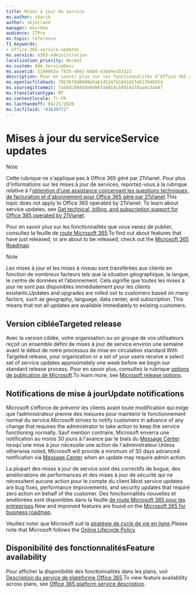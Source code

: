 ```yaml
---
title: Mises à jour du service
ms.author: sharik
author: skjerland
manager: mnirkhe
audience: ITPro
ms.topic: reference
f1_keywords:
- office-365-service-updates
ms.service: o365-administration
localization_priority: Normal
ms.custom: Adm_ServiceDesc
ms.assetid: 5189063a-f835-40e1-bdb8-e3dd4ecb3323
description: Pour en savoir plus sur les fonctionnalités d’Office 365 qui viennent d’être publiées ou qui sont sur le présent, consultez la feuille de route Microsoft 365.
ms.openlocfilehash: 70236f8d0600e5a614524fb1842d1fd62764655d
ms.sourcegitcommit: 7a68dc894dde0d06fab014c56914a78aa8cda847
ms.translationtype: MT
ms.contentlocale: fr-FR
ms.lasthandoff: 04/21/2020
ms.locfileid: "43639772"
---
```

# <a name="service-updates"></a><span data-ttu-id="fe1c0-103">Mises à jour du service</span><span class="sxs-lookup"><span data-stu-id="fe1c0-103">Service updates</span></span>

> [!NOTE]
> <span data-ttu-id="fe1c0-p101">Cette rubrique ne s'applique pas à Office 365 géré par 21Vianet. Pour plus d'informations sur les mises à jour de services, reportez-vous à la rubrique relative à l'[obtention d'une assistance concernant les questions techniques, de facturation et d'abonnement pour Office 365 géré par 21Vianet](https://go.microsoft.com/fwlink/?LinkID=733350&amp;clcid=0x409).</span><span class="sxs-lookup"><span data-stu-id="fe1c0-p101">This topic does not apply to Office 365 operated by 21Vianet. To learn about service updates, see [Get technical, billing, and subscription support for Office 365 operated by 21Vianet](https://go.microsoft.com/fwlink/?LinkID=733350&amp;clcid=0x409).</span></span> 
  
<span data-ttu-id="fe1c0-106">Pour en savoir plus sur les fonctionnalités que vous venez de publier, consultez la feuille de [route Microsoft 365](https://go.microsoft.com/fwlink/?LinkId=509914).</span><span class="sxs-lookup"><span data-stu-id="fe1c0-106">To find out about features that have just released, or are about to be released, check out the [Microsoft 365 Roadmap](https://go.microsoft.com/fwlink/?LinkId=509914).</span></span>
  
> [!NOTE]
> <span data-ttu-id="fe1c0-p102">Les mises à jour et les mises à niveau sont transférées aux clients en fonction de nombreux facteurs tels que la situation géographique, la langue, le centre de données et l’abonnement. Cela signifie que toutes les mises à jour ne sont pas disponibles immédiatement pour les clients existants.</span><span class="sxs-lookup"><span data-stu-id="fe1c0-p102">Updates and upgrades are rolled out to customers based on many factors, such as geography, language, data center, and subscription. This means that not all updates are available immediately to existing customers.</span></span> 
  
## <a name="targeted-release"></a><span data-ttu-id="fe1c0-109">Version ciblée</span><span class="sxs-lookup"><span data-stu-id="fe1c0-109">Targeted release</span></span>

<span data-ttu-id="fe1c0-110">Avec la version ciblée, votre organisation ou un groupe de vos utilisateurs reçoit un ensemble défini de mises à jour de service environ une semaine avant le début de notre processus de mise en circulation standard.</span><span class="sxs-lookup"><span data-stu-id="fe1c0-110">With Targeted release, your organization or a set of your users receive a select set of service updates approximately one week before we begin our standard release process.</span></span> <span data-ttu-id="fe1c0-111">Pour en savoir plus, consultez la rubrique [options de publication de Microsoft](https://docs.microsoft.com/office365/admin/manage/release-options-in-office-365?view=o365-worldwide).</span><span class="sxs-lookup"><span data-stu-id="fe1c0-111">To learn more, see [Microsoft release options](https://docs.microsoft.com/office365/admin/manage/release-options-in-office-365?view=o365-worldwide).</span></span> 
  
## <a name="update-notifications"></a><span data-ttu-id="fe1c0-112">Notifications de mise à jour</span><span class="sxs-lookup"><span data-stu-id="fe1c0-112">Update notifications</span></span>

<span data-ttu-id="fe1c0-113">Microsoft s’efforce de prévenir les clients avant toute modification qui exige que l’administrateur prenne des mesures pour maintenir le fonctionnement normal du service.</span><span class="sxs-lookup"><span data-stu-id="fe1c0-113">Microsoft strives to notify customers in advance of any change that requires the administrator to take action to keep the service functioning normally.</span></span> <span data-ttu-id="fe1c0-114">Sauf mention contraire, Microsoft enverra une notification au moins 30 jours à l'avance par le biais du [Message Center](https://docs.microsoft.com/office365/admin/manage/message-center?view=o365-worldwide) lorsqu'une mise à jour nécessite une action de l'administrateur.</span><span class="sxs-lookup"><span data-stu-id="fe1c0-114">Unless otherwise noted, Microsoft will provide a minimum of 30 days advanced notification via [Message Center](https://docs.microsoft.com/office365/admin/manage/message-center?view=o365-worldwide) when an update may require admin action.</span></span> 
  
<span data-ttu-id="fe1c0-115">La plupart des mises à jour de service sont des correctifs de bogue, des améliorations de performances et des mises à jour de sécurité qui ne nécessitent aucune action pour le compte du client.</span><span class="sxs-lookup"><span data-stu-id="fe1c0-115">Most service updates are bug fixes, performance improvements, and security updates that require zero action on behalf of the customer.</span></span> <span data-ttu-id="fe1c0-116">Des fonctionnalités nouvelles et améliorées sont disponibles dans la feuille [de route Microsoft 365 pour les entreprises](https://roadmap.office.com/).</span><span class="sxs-lookup"><span data-stu-id="fe1c0-116">New and improved features are found on the [Microsoft 365 for business roadmap](https://roadmap.office.com/).</span></span>
  
<span data-ttu-id="fe1c0-117">Veuillez noter que Microsoft suit la [stratégie de cycle de vie en ligne](https://support.microsoft.com/lifecycle#gp/osslpolicy).</span><span class="sxs-lookup"><span data-stu-id="fe1c0-117">Please note that Microsoft follows the [Online Lifecycle Policy](https://support.microsoft.com/lifecycle#gp/osslpolicy).</span></span>
  
## <a name="feature-availability"></a><span data-ttu-id="fe1c0-118">Disponibilité des fonctionnalités</span><span class="sxs-lookup"><span data-stu-id="fe1c0-118">Feature availability</span></span>

<span data-ttu-id="fe1c0-119">Pour afficher la disponibilité des fonctionnalités dans les plans, voir [Description du service de plateforme Office 365](office-365-platform-service-description.md).</span><span class="sxs-lookup"><span data-stu-id="fe1c0-119">To view feature availability across plans, see [Office 365 platform service description](office-365-platform-service-description.md).</span></span>
  

